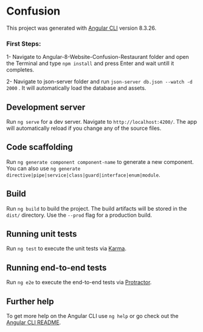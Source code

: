 # Confusion

This project was generated with [Angular CLI](https://github.com/angular/angular-cli) version 8.3.26.

### First Steps:

1- Navigate to Angular-8-Website-Confusion-Restaurant folder and open the Terminal and type `npm install` and press Enter and wait untill it completes.

2- Navigate to json-server folder and run `json-server db.json --watch -d 2000` . It will automatically load the database and assets. 


## Development server

Run `ng serve` for a dev server. Navigate to `http://localhost:4200/`. The app will automatically reload if you change any of the source files.


## Code scaffolding

Run `ng generate component component-name` to generate a new component. You can also use `ng generate directive|pipe|service|class|guard|interface|enum|module`.

## Build

Run `ng build` to build the project. The build artifacts will be stored in the `dist/` directory. Use the `--prod` flag for a production build.

## Running unit tests

Run `ng test` to execute the unit tests via [Karma](https://karma-runner.github.io).

## Running end-to-end tests

Run `ng e2e` to execute the end-to-end tests via [Protractor](http://www.protractortest.org/).

## Further help

To get more help on the Angular CLI use `ng help` or go check out the [Angular CLI README](https://github.com/angular/angular-cli/blob/master/README.md).
